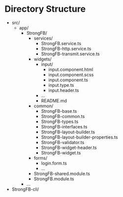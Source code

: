 # Directory Structure

- src/
    - app/
        - StrongFB/
            - services/
                - StrongFB.service.ts
                - StrongFB-http.service.ts
                - StrongFB-transmit.service.ts
            - widgets/
                - input/
                    - input.component.html
                    - input.component.scss
                    - input.component.ts
                    - input.type.ts
                    - input.header.ts
                - ...
                - README.md
            - common/
                - StrongFB-base.ts
                - StrongFB-common.ts
                - StrongFB-types.ts
                - StrongFB-interfaces.ts
                - StrongFB-layout-builder.ts
                - StrongFB-layout-builder-properties.ts
                - StrongFB-validator.ts
                - StrongFB-widget-header.ts
                - StrongFB-widget.ts
            - forms/
                - login.form.ts
                - ...
            - StrongFB-shared.module.ts
            - StrongFB.module.ts
        - ...
- StrongFB-cli/

